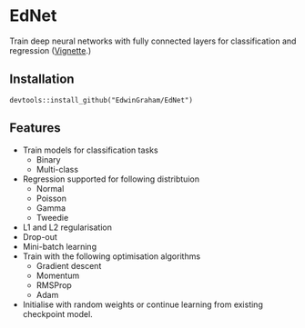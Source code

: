 # EdNet
Train deep neural networks with fully connected layers for classification and regression ([Vignette](https://edwingraham.github.io/EdNet/).)

## Installation

```
devtools::install_github("EdwinGraham/EdNet")
```


## Features
* Train models for classification tasks
  * Binary
  * Multi-class
* Regression supported for following distribtuion
  * Normal
  * Poisson
  * Gamma
  * Tweedie
* L1 and L2 regularisation
* Drop-out
* Mini-batch learning
* Train with the following optimisation algorithms
  * Gradient descent
  * Momentum
  * RMSProp
  * Adam
* Initialise with random weights or continue learning from existing checkpoint model.